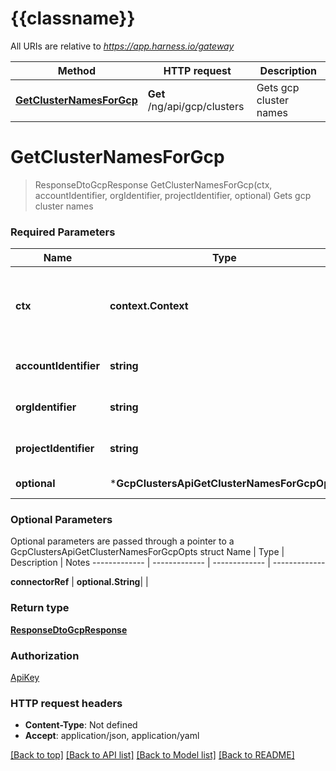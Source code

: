 # {{classname}}

All URIs are relative to *https://app.harness.io/gateway*

Method | HTTP request | Description
------------- | ------------- | -------------
[**GetClusterNamesForGcp**](GcpClustersApi.md#GetClusterNamesForGcp) | **Get** /ng/api/gcp/clusters | Gets gcp cluster names

# **GetClusterNamesForGcp**
> ResponseDtoGcpResponse GetClusterNamesForGcp(ctx, accountIdentifier, orgIdentifier, projectIdentifier, optional)
Gets gcp cluster names

### Required Parameters

Name | Type | Description  | Notes
------------- | ------------- | ------------- | -------------
 **ctx** | **context.Context** | context for authentication, logging, cancellation, deadlines, tracing, etc.
  **accountIdentifier** | **string**| Account Identifier for the entity | 
  **orgIdentifier** | **string**| Organization Identifier for the entity | 
  **projectIdentifier** | **string**| Project Identifier for the entity | 
 **optional** | ***GcpClustersApiGetClusterNamesForGcpOpts** | optional parameters | nil if no parameters

### Optional Parameters
Optional parameters are passed through a pointer to a GcpClustersApiGetClusterNamesForGcpOpts struct
Name | Type | Description  | Notes
------------- | ------------- | ------------- | -------------



 **connectorRef** | **optional.String**|  | 

### Return type

[**ResponseDtoGcpResponse**](ResponseDTOGcpResponse.md)

### Authorization

[ApiKey](../README.md#ApiKey)

### HTTP request headers

 - **Content-Type**: Not defined
 - **Accept**: application/json, application/yaml

[[Back to top]](#) [[Back to API list]](../README.md#documentation-for-api-endpoints) [[Back to Model list]](../README.md#documentation-for-models) [[Back to README]](../README.md)

